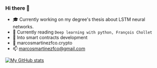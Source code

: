 ### Hi there 👋

- :mortar_board: Currently working on my degree's thesis about LSTM neural networks.
- :book: Currently reading ```Deep learning with python, François Chollet```
- 📃 Into smart contracts development
- :money_with_wings: marcosmartinezfco.crypto
- 📫 marcosmartinezfco@gmail.com

[![My GitHub stats](https://github-readme-stats.vercel.app/api?username=marcosmartinezfco&show_icons=true&count_private=true&theme=nord)](https://github.com/anuraghazra/github-readme-stats)

